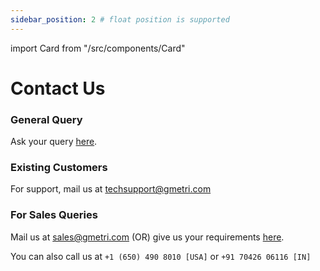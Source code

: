 ```yaml
---
sidebar_position: 2 # float position is supported
---
```

import Card from "/src/components/Card"

# Contact Us

### General Query

Ask your query [here](https://www.gmetri.com/contact).

### Existing Customers

For support, mail us at techsupport@gmetri.com

<!-- <Card heading={"Report Issues"} link={"https://feedback.gmetri.com/boards/bugs"} />
<Card heading={"Request Features"} link={"https://feedback.gmetri.com/boards/feature-requests"} /> -->

### For Sales Queries

Mail us at sales@gmetri.com (OR) give us your requirements [here](https://www.gmetri.com/requirements).

You can also call us at `+1 (650) 490 8010 [USA]` or `+91 70426 06116 [IN]`
